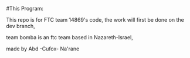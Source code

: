 #This Program:

This repo is for FTC team 14869's code, the work will first be done on the 
dev branch,

team bomba is an ftc team based in Nazareth-Israel,





made by Abd -Cufox- Na'rane 
